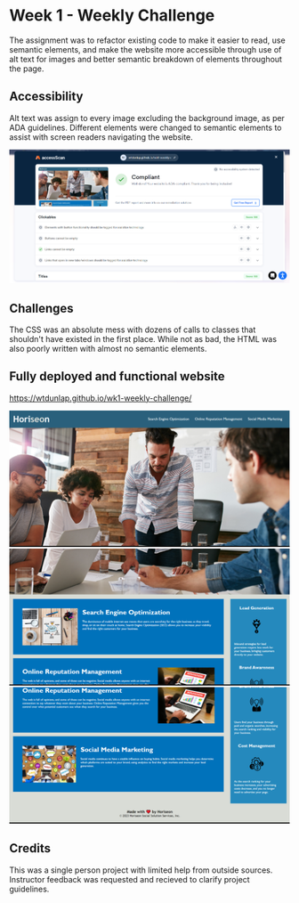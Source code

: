 # Week 1 - Weekly Challenge

The assignment was to refactor existing code to
make it easier to read, use semantic elements, 
and make the website more accessible through use
of alt text for images and better semantic 
breakdown of elements throughout the page.

## Accessibility 

Alt text was assign to every image excluding the
background image, as per ADA guidelines. 
Different elements were changed to semantic 
elements to assist with screen readers navigating
the website.

![A screenshot of ADA compliance being met](assets/images/ADA-compliant.png)
## Challenges

The CSS was an absolute mess with dozens of calls
to classes that shouldn't have existed in the 
first place. While not as bad, the HTML was also
poorly written with almost no semantic elements.


## Fully deployed and functional website

https://wtdunlap.github.io/wk1-weekly-challenge/

![Part 1 of 3 showcasing the website as how it should render](assets/images/Page-pt-1.png)
![Part 2 of 3 showcasing the website as how it should render](assets/images/Page-pt-2.png)
![Part 3 of 3 showcasing the website as how it should render](assets/images/Page-pt-3.png)

## Credits

This was a single person project with limited
help from outside sources. Instructor feedback 
was requested and recieved to clarify project
guidelines.